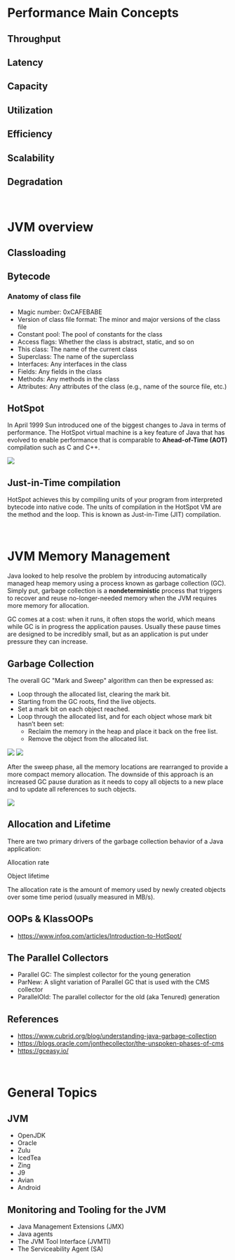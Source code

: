 # Performance Main Concepts

## Throughput
## Latency
## Capacity
## Utilization
## Efficiency
## Scalability
## Degradation

<br/>

# JVM overview

## Classloading
## Bytecode
### Anatomy of class file

- Magic number: 0xCAFEBABE
- Version of class file format: The minor and major versions of the class file
- Constant pool: The pool of constants for the class
- Access flags: Whether the class is abstract, static, and so on
- This class: The name of the current class
- Superclass: The name of the superclass
- Interfaces: Any interfaces in the class
- Fields: Any fields in the class
- Methods: Any methods in the class
- Attributes: Any attributes of the class (e.g., name of the source file, etc.)

## HotSpot
In April 1999 Sun introduced one of the biggest changes to Java in terms of performance. The HotSpot virtual machine is a key feature of Java that has evolved to enable performance that is comparable to **Ahead-of-Time (AOT)** compilation such as C and C++.

![](https://www.researchgate.net/profile/Hanspeter_Moessenboeck/publication/220169951/figure/fig1/AS:339987729010691@1458070799501/Architecture-of-the-Java-HotSpot-TM-VM.png)

## Just-in-Time compilation

HotSpot achieves this by compiling units of your program from interpreted bytecode into native code. The units of compilation in the HotSpot VM are the method and the loop. This is known as Just-in-Time (JIT) compilation.

<br/>

# JVM Memory Management

Java looked to help resolve the problem by introducing automatically managed heap memory using a process known as garbage collection (GC). Simply put, garbage collection is a **nondeterministic** process that triggers to recover and reuse no-longer-needed memory when the JVM requires more memory for allocation.

GC comes at a cost: when it runs, it often stops the world, which means while GC is in progress the application pauses. Usually these pause times are designed to be incredibly small, but as an application is put under pressure they can increase.

## Garbage Collection

The overall GC "Mark and Sweep" algorithm can then be expressed as:

- Loop through the allocated list, clearing the mark bit.
- Starting from the GC roots, find the live objects.
- Set a mark bit on each object reached.
- Loop through the allocated list, and for each object whose mark bit hasn’t been set:
  - Reclaim the memory in the heap and place it back on the free list.
  - Remove the object from the allocated list.

![](https://miro.medium.com/max/1741/1*_xkq7jGtAKf7SP1R1a8vcA.png)
![](https://miro.medium.com/max/1732/1*eZTk9FfqQVMpNWmmdgS8VA.png)

After the sweep phase, all the memory locations are rearranged to provide a more compact memory allocation. The downside of this approach is an increased GC pause duration as it needs to copy all objects to a new place and to update all references to such objects.

![](https://miro.medium.com/max/1729/1*8b-ANSuneRBXkO1JNtH6LQ.png)

## Allocation and Lifetime
There are two primary drivers of the garbage collection behavior of a Java application:

Allocation rate

Object lifetime

The allocation rate is the amount of memory used by newly created objects over some time period (usually measured in MB/s). 

## OOPs & KlassOOPs
- https://www.infoq.com/articles/Introduction-to-HotSpot/

## The Parallel Collectors

- Parallel GC: The simplest collector for the young generation
- ParNew: A slight variation of Parallel GC that is used with the CMS collector
- ParallelOld: The parallel collector for the old (aka Tenured) generation

## References
- https://www.cubrid.org/blog/understanding-java-garbage-collection
- https://blogs.oracle.com/jonthecollector/the-unspoken-phases-of-cms
- https://gceasy.io/

<br/>

# General Topics
## JVM
- OpenJDK
- Oracle
- Zulu
- IcedTea
- Zing
- J9
- Avian
- Android

## Monitoring and Tooling for the JVM

- Java Management Extensions (JMX)
- Java agents
- The JVM Tool Interface (JVMTI)
- The Serviceability Agent (SA)

